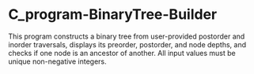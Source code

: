 # C_program-BinaryTree-Builder
This program constructs a binary tree from user-provided postorder and inorder traversals, displays its preorder, postorder, and node depths, and checks if one node is an ancestor of another. All input values must be unique non-negative integers.
